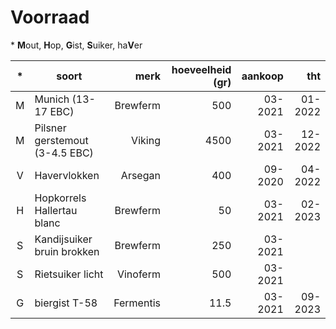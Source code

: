 # Voorraad

\* **M**out, **H**op, **G**ist, **S**uiker, ha**V**er

| \* | soort | merk | hoeveelheid (gr) | aankoop | tht |
| :-: | ---   | --:  | --: | --: | --: |
| M | Munich (13-17 EBC) | Brewferm | 500 | 03-2021 | 01-2022 |
| M | Pilsner gerstemout (3-4.5 EBC) | Viking | 4500 | 03-2021 | 12-2022 |
| V | Havervlokken | Arsegan | 400 | 09-2020 | 04-2022 |
| H | Hopkorrels Hallertau blanc | Brewferm | 50 | 03-2021 | 02-2023 |
| S | Kandijsuiker bruin brokken | Brewferm | 250 | 03-2021 |
| S | Rietsuiker licht | Vinoferm | 500 | 03-2021 |
| G | biergist T-58 | Fermentis | 11.5 | 03-2021 | 09-2023 |
